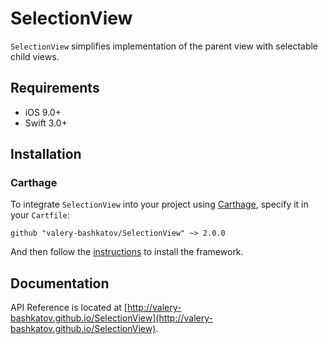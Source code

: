 # SelectionView
`SelectionView` simplifies implementation of the parent view with selectable child views.

## Requirements
- iOS 9.0+
- Swift 3.0+

## Installation
### Carthage
To integrate `SelectionView` into your project using [Carthage](https://github.com/Carthage/Carthage), specify it in your `Cartfile`:

```
github "valery-bashkatov/SelectionView" ~> 2.0.0
```

And then follow the [instructions](https://github.com/Carthage/Carthage#if-youre-building-for-ios-tvos-or-watchos) to install the framework.

## Documentation
API Reference is located at [http://valery-bashkatov.github.io/SelectionView](http://valery-bashkatov.github.io/SelectionView).